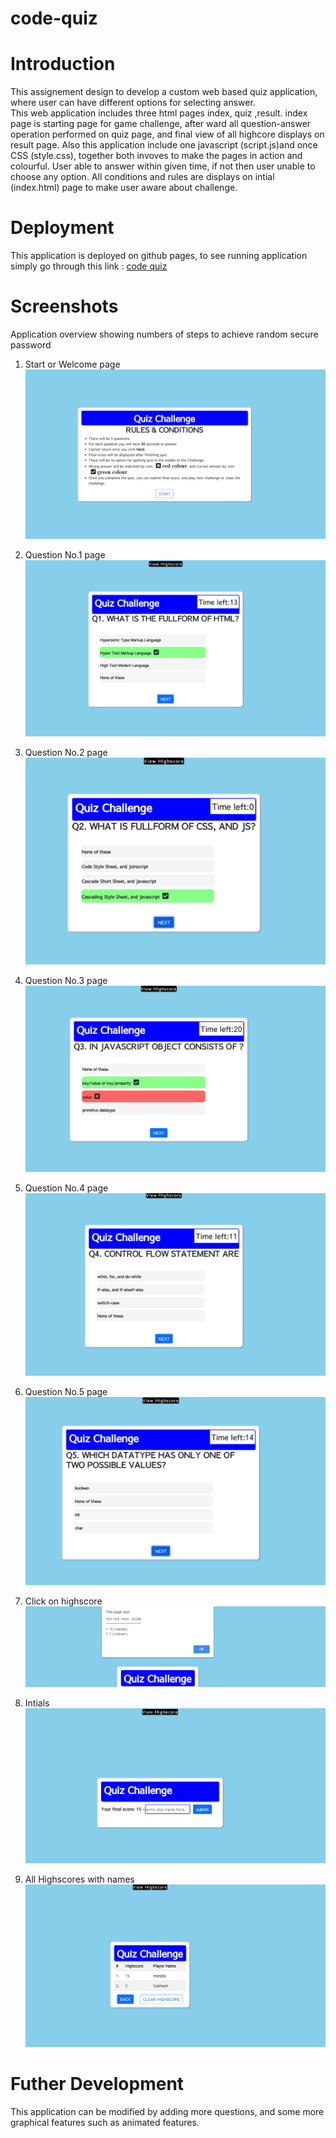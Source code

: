 # code-quiz

# Introduction
This assignement design to develop a custom web based quiz application, where user can have different options for selecting answer.  
This web application includes three html pages index, quiz ,result. index page is starting page for game challenge, after ward all question-answer operation performed on quiz page, and final view of all highcore displays on result page. Also this application include one javascript (script.js)and once CSS (style.css), together both invoves to make the pages in action and colourful. User able to answer within given time, if not then user unable to choose any option. All conditions and rules are displays on intial (index.html) page to make user aware about challenge.

# Deployment
This application is deployed on github pages, 
to see running application simply go through this link : [code quiz](https://sthasub.github.io/code-quiz/)

# Screenshots
Application overview showing numbers of steps to achieve random secure password

1. Start or Welcome page
![Start Page](./assets/images/startpage.PNG)

2. Question No.1 page
![Question 1 Page](./assets/images/ques1.PNG)

3. Question No.2 page
![Question 2 Page](./assets/images/ques2.PNG)

4. Question No.3 page
![Question 3 Page](./assets/images/ques3.PNG)

5. Question No.4 page
![Question 4 Page](./assets/images/ques4.PNG)

6. Question No.5 page
![Question 5 Page](./assets/images/ques5.PNG)

7. Click on highscore
![highscore click](./assets/images/clickhighscore.PNG)

8. Intials 
![intials](./assets/images/finalsubmit.PNG)

9. All Highscores with names 
![intials](./assets/images/finalscore.PNG)

# Futher Development

This application can be modified by adding more questions, and some more graphical features such as animated features. 
